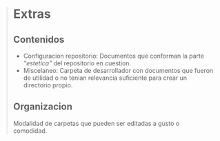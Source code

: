 > # Extras
> ## Contenidos
> * Configuracion repositorio: Documentos que conforman la parte _"estetica"_ del repositorio en cuestion.
> * Miscelaneo: Carpeta de desarrollador con documentos que fueron de utilidad o no tenian relevancia suficiente para crear un directorio propio.
> ## Organizacion
> Modalidad de carpetas que pueden ser editadas a gusto o comodidad. 
